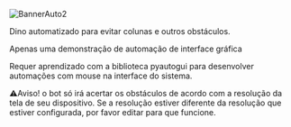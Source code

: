 ![BannerAuto2](https://github.com/user-attachments/assets/36be5cc2-0624-4fca-9eb7-1def0f717969)

Dino automatizado para evitar colunas e outros obstáculos.

Apenas uma demonstração de automação de interface gráfica

Requer aprendizado com a biblioteca pyautogui para desenvolver automações com mouse na interface do sistema.

⚠️Aviso! o bot só irá acertar os obstáculos de acordo com a resolução da tela de seu dispositivo.
Se a resolução estiver diferente da resolução que estiver configurada, por favor editar para que funcione.
